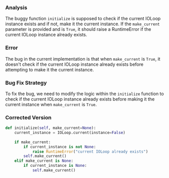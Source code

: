 ### Analysis
The buggy function `initialize` is supposed to check if the current IOLoop instance exists and if not, make it the current instance. If the `make_current` parameter is provided and is `True`, it should raise a RuntimeError if the current IOLoop instance already exists.

### Error
The bug in the current implementation is that when `make_current` is `True`, it doesn't check if the current IOLoop instance already exists before attempting to make it the current instance.

### Bug Fix Strategy
To fix the bug, we need to modify the logic within the `initialize` function to check if the current IOLoop instance already exists before making it the current instance when `make_current` is `True`.

### Corrected Version
```python
def initialize(self, make_current=None):
    current_instance = IOLoop.current(instance=False)
    
    if make_current:
        if current_instance is not None:
            raise RuntimeError("current IOLoop already exists")
        self.make_current()
    elif make_current is None:
        if current_instance is None:
            self.make_current()
```